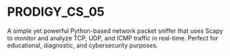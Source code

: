 # PRODIGY_CS_05
A simple yet powerful Python-based network packet sniffer that uses Scapy to monitor and analyze TCP, UDP, and ICMP traffic in real-time. Perfect for educational, diagnostic, and cybersecurity purposes.
